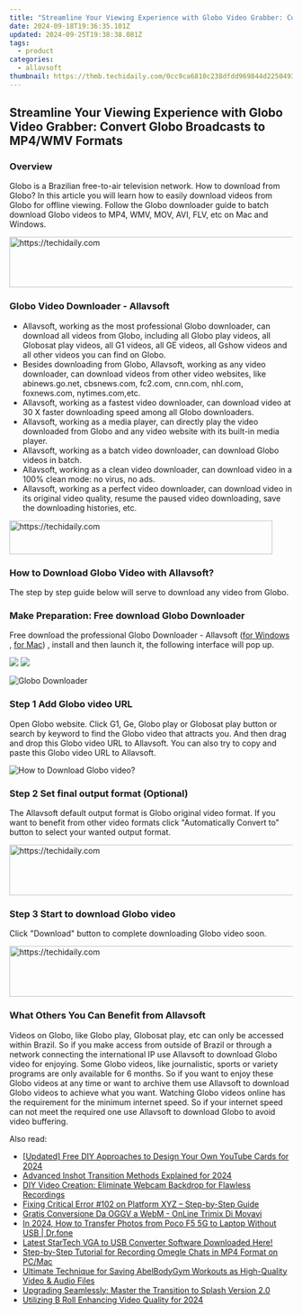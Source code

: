 ```yaml
---
title: "Streamline Your Viewing Experience with Globo Video Grabber: Convert Globo Broadcasts to MP4/WMV Formats"
date: 2024-09-18T19:36:35.101Z
updated: 2024-09-25T19:38:38.081Z
tags:
  - product
categories:
  - allavsoft
thumbnail: https://thmb.techidaily.com/0cc9ca6810c238dfdd969844d2250493a479c3321512aa3c39ef7570f30da978.jpg
---
```


## Streamline Your Viewing Experience with Globo Video Grabber: Convert Globo Broadcasts to MP4/WMV Formats

### Overview

Globo is a Brazilian free-to-air television network. How to download from Globo? In this article you will learn how to easily download videos from Globo for offline viewing. Follow the Globo downloader guide to batch download Globo videos to MP4, WMV, MOV, AVI, FLV, etc on Mac and Windows.

<!-- affiliate ads begin -->
<a href="https://ephamedtechinc.pxf.io/c/5597632/2136617/26400" target="_top" id="2136617">
  <img src="//a.impactradius-go.com/display-ad/26400-2136617" border="0" alt="https://techidaily.com" width="728" height="90"/>
</a>
<img height="0" width="0" src="https://ephamedtechinc.pxf.io/i/5597632/2136617/26400" style="position:absolute;visibility:hidden;" border="0" />
<!-- affiliate ads end -->

### Globo Video Downloader - Allavsoft

* Allavsoft, working as the most professional Globo downloader, can download all videos from Globo, including all Globo play videos, all Globosat play videos, all G1 videos, all GE videos, all Gshow videos and all other videos you can find on Globo.
* Besides downloading from Globo, Allavsoft, working as any video downloader, can download videos from other video websites, like abinews.go.net, cbsnews.com, fc2.com, cnn.com, nhl.com, foxnews.com, nytimes.com,etc.
* Allavsoft, working as a fastest video downloader, can download video at 30 X faster downloading speed among all Globo downloaders.
* Allavsoft, working as a media player, can directly play the video downloaded from Globo and any video website with its built-in media player.
* Allavsoft, working as a batch video downloader, can download Globo videos in batch.
* Allavsoft, working as a clean video downloader, can download video in a 100% clean mode: no virus, no ads.
* Allavsoft, working as a perfect video downloader, can download video in its original video quality, resume the paused video downloading, save the downloading histories, etc.

<!-- affiliate ads begin -->
<a href="https://bluettius.sjv.io/c/5597632/2139114/17108" target="_top" id="2139114">
  <img src="//a.impactradius-go.com/display-ad/17108-2139114" border="0" alt="https://techidaily.com" width="468" height="60"/>
</a>
<img height="0" width="0" src="https://bluettius.sjv.io/i/5597632/2139114/17108" style="position:absolute;visibility:hidden;" border="0" />
<!-- affiliate ads end -->

### How to Download Globo Video with Allavsoft?

The step by step guide below will serve to download any video from Globo.

### Make Preparation: Free download Globo Downloader

Free download the professional Globo Downloader - Allavsoft ([for Windows](https://tools.techidaily.com/allavsoft/products/) , [for Mac](https://tools.techidaily.com/allavsoft/products/)) , install and then launch it, the following interface will pop up.

[![](https://www.allavsoft.com/how-to/../images/how-to/free-download-win.jpg)](https://tools.techidaily.com/allavsoft/products/) [![](https://www.allavsoft.com/how-to/../images/how-to/free-download-mac.jpg)](https://tools.techidaily.com/allavsoft/products/)

![Globo Downloader](https://www.allavsoft.com/how-to/../images/allavsoft/screen-shot-600.jpg)

### Step 1 Add Globo video URL

Open Globo website. Click G1, Ge, Globo play or Globosat play button or search by keyword to find the Globo video that attracts you. And then drag and drop this Globo video URL to Allavsoft. You can also try to copy and paste this Globo video URL to Allavsoft.

![How to Download Globo video?](https://www.allavsoft.com/how-to/../images/how-to/download-rtmp-video/download-rtmp-video.jpg)

### Step 2 Set final output format (Optional)

The Allavsoft default output format is Globo original video format. If you want to benefit from other video formats click "Automatically Convert to" button to select your wanted output format.

<!-- affiliate ads begin -->
<a href="https://unicoeye.pxf.io/c/5597632/2148773/18498" target="_top" id="2148773">
  <img src="//a.impactradius-go.com/display-ad/18498-2148773" border="0" alt="https://techidaily.com" width="728" height="90"/>
</a>
<img height="0" width="0" src="https://unicoeye.pxf.io/i/5597632/2148773/18498" style="position:absolute;visibility:hidden;" border="0" />
<!-- affiliate ads end -->

### Step 3 Start to download Globo video

Click "Download" button to complete downloading Globo video soon.

<!-- affiliate ads begin -->
<a href="https://aligracehair.sjv.io/c/5597632/2006919/19272" target="_top" id="2006919">
  <img src="//a.impactradius-go.com/display-ad/19272-2006919" border="0" alt="https://techidaily.com" width="728" height="90"/>
</a>
<img height="0" width="0" src="https://aligracehair.sjv.io/i/5597632/2006919/19272" style="position:absolute;visibility:hidden;" border="0" />
<!-- affiliate ads end -->

### What Others You Can Benefit from Allavsoft

Videos on Globo, like Globo play, Globosat play, etc can only be accessed within Brazil. So if you make access from outside of Brazil or through a network connecting the international IP use Allavsoft to download Globo video for enjoying. Some Globo videos, like journalistic, sports or variety programs are only available for 6 months. So if you want to enjoy these Globo videos at any time or want to archive them use Allavsoft to download Globo videos to achieve what you want. Watching Globo videos online has the requirement for the minimum internet speed. So if your internet speed can not meet the required one use Allavsoft to download Globo to avoid video buffering.

<ins class="adsbygoogle"
     style="display:block"
     data-ad-format="autorelaxed"
     data-ad-client="ca-pub-7571918770474297"
     data-ad-slot="1223367746"></ins>

<ins class="adsbygoogle"
     style="display:block"
     data-ad-client="ca-pub-7571918770474297"
     data-ad-slot="8358498916"
     data-ad-format="auto"
     data-full-width-responsive="true"></ins>

<span class="atpl-alsoreadstyle">Also read:</span>
<div><ul>
<li><a href="https://youtube-lab.techidaily.com/ed-free-diy-approaches-to-design-your-own-youtube-cards-for-2024/"><u>[Updated] Free DIY Approaches to Design Your Own YouTube Cards for 2024</u></a></li>
<li><a href="https://extra-information.techidaily.com/advanced-inshot-transition-methods-explained-for-2024/"><u>Advanced Inshot Transition Methods Explained for 2024</u></a></li>
<li><a href="https://win-studio.techidaily.com/diy-video-creation-eliminate-webcam-backdrop-for-flawless-recordings/"><u>DIY Video Creation: Eliminate Webcam Backdrop for Flawless Recordings</u></a></li>
<li><a href="https://win-studio.techidaily.com/fixing-critical-error-102-on-platform-xyz-step-by-step-guide/"><u>Fixing Critical Error #102 on Platform XYZ – Step-by-Step Guide</u></a></li>
<li><a href="https://tech-savvy.techidaily.com/gratis-conversione-da-oggv-a-webm-online-trimix-di-movavi/"><u>Gratis Conversione Da OGGV a WebM - OnLine Trimix Di Movavi</u></a></li>
<li><a href="https://android-transfer.techidaily.com/in-2024-how-to-transfer-photos-from-poco-f5-5g-to-laptop-without-usb-drfone-by-drfone-transfer-from-android-transfer-from-android/"><u>In 2024, How to Transfer Photos from Poco F5 5G to Laptop Without USB | Dr.fone</u></a></li>
<li><a href="https://win-dash.techidaily.com/1722970215387-latest-startech-vga-to-usb-converter-software-downloaded-here/"><u>Latest StarTech VGA to USB Converter Software Downloaded Here!</u></a></li>
<li><a href="https://win-studio.techidaily.com/step-by-step-tutorial-for-recording-omegle-chats-in-mp4-format-on-pcmac/"><u>Step-by-Step Tutorial for Recording Omegle Chats in MP4 Format on PC/Mac</u></a></li>
<li><a href="https://win-studio.techidaily.com/ultimate-technique-for-saving-abelbodygym-workouts-as-high-quality-video-and-audio-files/"><u>Ultimate Technique for Saving AbelBodyGym Workouts as High-Quality Video & Audio Files</u></a></li>
<li><a href="https://win-studio.techidaily.com/upgrading-seamlessly-master-the-transition-to-splash-version-20/"><u>Upgrading Seamlessly: Master the Transition to Splash Version 2.0</u></a></li>
<li><a href="https://fox-info.techidaily.com/utilizing-b-roll-enhancing-video-quality-for-2024/"><u>Utilizing B Roll Enhancing Video Quality for 2024</u></a></li>
</ul></div>

